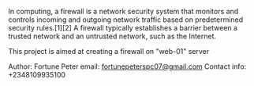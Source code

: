 In computing, a firewall is a network security system that monitors and controls incoming and outgoing network traffic based on predetermined security rules.[1][2] A firewall typically establishes a barrier between a trusted network and an untrusted network, such as the Internet.

This project is aimed at creating a firewall on "web-01" server

Author: Fortune Peter
email: fortunepeterspc07@gmail.com
Contact info: +2348109935100
